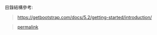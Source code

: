 目錄結構參考:

> https://getbootstrap.com/docs/5.2/getting-started/introduction/

> [permalink](https://github.com/twbs/bootstrap/tree/da54101/site/content/docs/5.2)
